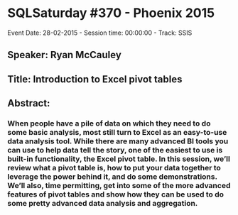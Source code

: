 # SQLSaturday #370 - Phoenix 2015
Event Date: 28-02-2015 - Session time: 00:00:00 - Track: SSIS
## Speaker: Ryan McCauley
## Title: Introduction to Excel pivot tables
## Abstract:
### When people have a pile of data on which they need to do some basic analysis, most still turn to Excel as an easy-to-use data analysis tool. While there are many advanced BI tools you can use to help data tell the story, one of the easiest to use is built-in functionality, the Excel pivot table. In this session, we’ll review what a pivot table is, how to put your data together to leverage the power behind it, and do some demonstrations. We’ll also, time permitting, get into some of the more advanced features of pivot tables and show how they can be used to do some pretty advanced data analysis and aggregation.

